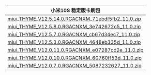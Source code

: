 | 小米10S  稳定版卡刷包    |
| ---- |
| [miui_THYME_V12.5.14.0.RGACNXM_71ebdf5fb2_11.0.zip](https://hugeota.d.miui.com/V12.5.14.0.RGACNXM/miui_THYME_V12.5.14.0.RGACNXM_71ebdf5fb2_11.0.zip)    |
| [miui_THYME_V12.5.8.0.RGACNXM_3e742672c5_11.0.zip](https://hugeota.d.miui.com/V12.5.8.0.RGACNXM/miui_THYME_V12.5.8.0.RGACNXM_3e742672c5_11.0.zip)    |
| [miui_THYME_V12.5.7.0.RGACNXM_cb67d34ec7_11.0.zip](https://hugeota.d.miui.com/V12.5.7.0.RGACNXM/miui_THYME_V12.5.7.0.RGACNXM_cb67d34ec7_11.0.zip)    |
| [miui_THYME_V12.5.3.0.RGACNXM_4648eb335d_11.0.zip](https://hugeota.d.miui.com/V12.5.3.0.RGACNXM/miui_THYME_V12.5.3.0.RGACNXM_4648eb335d_11.0.zip)    |
| [miui_THYME_V12.0.11.0.RGACNXM_e07287cd2e_11.0.zip](https://hugeota.d.miui.com/V12.0.11.0.RGACNXM/miui_THYME_V12.0.11.0.RGACNXM_e07287cd2e_11.0.zip)    |
| [miui_THYME_V12.0.10.0.RGACNXM_60760ff53d_11.0.zip](https://hugeota.d.miui.com/V12.0.10.0.RGACNXM/miui_THYME_V12.0.10.0.RGACNXM_60760ff53d_11.0.zip)    |
| [miui_THYME_V12.0.7.0.RGACNXM_5087232627_11.0.zip](https://hugeota.d.miui.com/V12.0.7.0.RGACNXM/miui_THYME_V12.0.7.0.RGACNXM_5087232627_11.0.zip)    |
